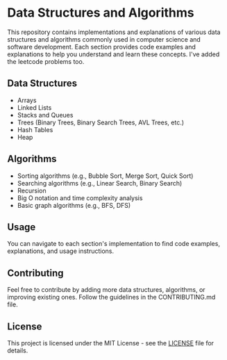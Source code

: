 # Data Structures and Algorithms

This repository contains implementations and explanations of various data structures and algorithms commonly used in computer science and software development. Each section provides code examples and explanations to help you understand and learn these concepts. I've added the leetcode problems too.


## Data Structures

- Arrays
- Linked Lists
- Stacks and Queues
- Trees (Binary Trees, Binary Search Trees, AVL Trees, etc.)
- Hash Tables
- Heap

## Algorithms

- Sorting algorithms (e.g., Bubble Sort, Merge Sort, Quick Sort)
- Searching algorithms (e.g., Linear Search, Binary Search)
- Recursion
- Big O notation and time complexity analysis
- Basic graph algorithms (e.g., BFS, DFS)

## Usage
You can navigate to each section's implementation to find code examples, explanations, and usage instructions.

## Contributing
Feel free to contribute by adding more data structures, algorithms, or improving existing ones. Follow the guidelines in the CONTRIBUTING.md file.

## License
This project is licensed under the MIT License - see the [LICENSE](LICENSE) file for details.
